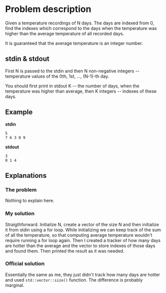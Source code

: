 # Problem description

Given a temperature recordings of N days. The days are indexed from 0, find the indexes which correspond to the days when the temperature 
was higher than the average temperature of all recorded days.

It is guaranteed that the average temperature is an integer number.

## stdin & stdout

First N is passed to the stdin and then N non-negative integers -- temperature values of the 0th, 1st, \.\.\., (N-1)-th day.

You should first print in stdout K -- the number of days, when the temperature was higher than average, 
then K integers -- indexes of these days.

## Example

**stdin**
```
5
7 6 3 0 9
```

**stdout**
```
3
0 1 4
```

## Explanations

### The problem

Nothing to explain here.

### My solution

Straigthforward. Initialize N, create a vector of the size N and then initialize it from stdin using a for loop. 
While initializing we can keep track of the sum of all the temperature, so that computing average temperature wouldn't require running 
a for loop again. Then I created a tracker of how many days are hotter than the average and the vector to store indexes of those days 
and found them. Then printed the result as it was needed.

### Official solution

Essentially the same as me, they just didn't track how many days are hotter and used `std::vector::size()` function. The difference is 
probably marginal.
